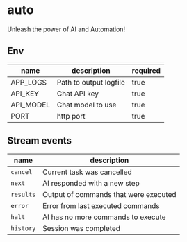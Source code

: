 # auto

Unleash the power of AI and Automation!

## Env

| name      | description            | required |
| --------- | ---------------------- | -------- |
| APP_LOGS  | Path to output logfile | true     |
| API_KEY   | Chat API key           | true     |
| API_MODEL | Chat model to use      | true     |
| PORT      | http port              | true     |

## Stream events

|name | description |
|-|-|
| `cancel` | Current task was cancelled |
| `next` | AI responded with a new step  |
| `results` | Output of commands that were executed |
| `error` | Error from last executed commands |
| `halt` | AI has no more commands to execute |
| `history` | Session was completed |